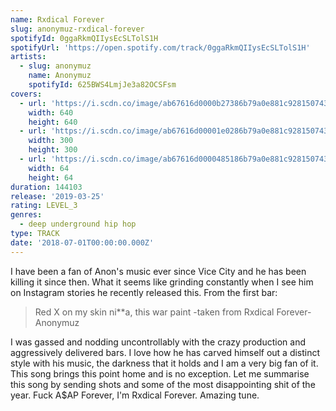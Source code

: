 ```yaml
---
name: Rxdical Forever
slug: anonymuz-rxdical-forever
spotifyId: 0ggaRkmQIIysEcSLTolS1H
spotifyUrl: 'https://open.spotify.com/track/0ggaRkmQIIysEcSLTolS1H'
artists:
  - slug: anonymuz
    name: Anonymuz
    spotifyId: 625BWS4LmjJe3a82OCSFsm
covers:
  - url: 'https://i.scdn.co/image/ab67616d0000b27386b79a0e881c9281507430ab'
    width: 640
    height: 640
  - url: 'https://i.scdn.co/image/ab67616d00001e0286b79a0e881c9281507430ab'
    width: 300
    height: 300
  - url: 'https://i.scdn.co/image/ab67616d0000485186b79a0e881c9281507430ab'
    width: 64
    height: 64
duration: 144103
release: '2019-03-25'
rating: LEVEL_3
genres:
  - deep underground hip hop
type: TRACK
date: '2018-07-01T00:00:00.000Z'
---
```

I have been a fan of Anon's music ever since Vice City and he has been killing it since then.
What it seems like grinding constantly when I see him on Instagram stories he recently released
this. From the first bar:

> Red X on my skin ni**a, this war paint
-taken from Rxdical Forever- Anonymuz

I was gassed and nodding uncontrollably with the crazy production and aggressively delivered
bars. I love how he has carved himself out a distinct style with his music, the darkness
that it holds and I am a very big fan of it. This song brings this point home and is no
exception. Let me summarise this song by sending shots and some of the most disappointing
shit of the year. Fuck A$AP Forever, I'm Rxdical Forever. Amazing tune.

